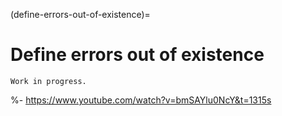 (define-errors-out-of-existence)=
# Define errors out of existence

```{warning}
Work in progress.
```

%- https://www.youtube.com/watch?v=bmSAYlu0NcY&t=1315s
